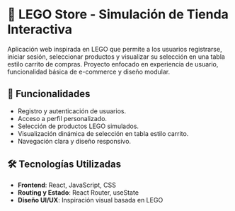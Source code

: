 # 🧱 LEGO Store - Simulación de Tienda Interactiva

Aplicación web inspirada en LEGO que permite a los usuarios registrarse, iniciar sesión, seleccionar productos y visualizar su selección en una tabla estilo carrito de compras. Proyecto enfocado en experiencia de usuario, funcionalidad básica de e-commerce y diseño modular.

## 🎯 Funcionalidades

- Registro y autenticación de usuarios.
- Acceso a perfil personalizado.
- Selección de productos LEGO simulados.
- Visualización dinámica de selección en tabla estilo carrito.
- Navegación clara y diseño responsivo.

## 🛠️ Tecnologías Utilizadas

- **Frontend**: React, JavaScript, CSS
- **Routing y Estado**: React Router, useState
- **Diseño UI/UX**: Inspiración visual basada en LEGO
